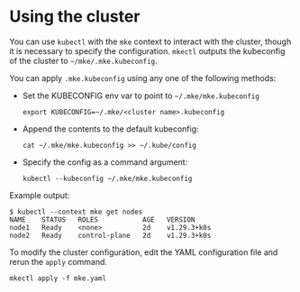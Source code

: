 # Using the cluster

You can use `kubectl` with the `mke` context to interact with the cluster,
though it is necessary to specify the configuration. `mkectl` outputs the
kubeconfig of the cluster to `~/mke/.mke.kubeconfig`.

You can apply ``.mke.kubeconfig`` using any one of the following methods:

- Set the KUBECONFIG env var to point to `~/.mke/mke.kubeconfig`

  ```shell
  export KUBECONFIG=~/.mke/<cluster name>.kubeconfig
  ```

- Append the contents to the default kubeconfig:

  ```shell
  cat ~/.mke/mke.kubeconfig >> ~/.kube/config
  ```

- Specify the config as a command argument:

  ```shell
  kubectl --kubeconfig ~/.mke/mke.kubeconfig
  ```

Example output:

```text
$ kubectl --context mke get nodes
NAME    STATUS   ROLES           AGE   VERSION
node1   Ready    <none>          2d    v1.29.3+k0s
node2   Ready    control-plane   2d    v1.29.3+k0s
```

To modify the cluster configuration, edit the YAML configuration file and
rerun the `apply` command.

```shell
mkectl apply -f mke.yaml
```
